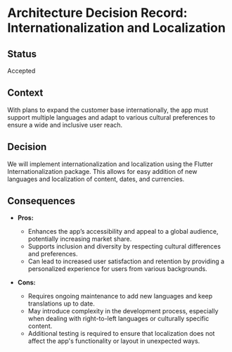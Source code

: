# Architecture Decision Record: Internationalization and Localization

## Status

Accepted

## Context

With plans to expand the customer base internationally, the app must support multiple languages and adapt to various cultural preferences to ensure a wide and inclusive user reach.

## Decision

We will implement internationalization and localization using the Flutter Internationalization package. This allows for easy addition of new languages and localization of content, dates, and currencies.

## Consequences

- **Pros:**
  - Enhances the app’s accessibility and appeal to a global audience, potentially increasing market share.
  - Supports inclusion and diversity by respecting cultural differences and preferences.
  - Can lead to increased user satisfaction and retention by providing a personalized experience for users from various backgrounds.

- **Cons:**

  - Requires ongoing maintenance to add new languages and keep translations up to date.
  - May introduce complexity in the development process, especially when dealing with right-to-left languages or culturally specific content.
  - Additional testing is required to ensure that localization does not affect the app's functionality or layout in unexpected ways.
